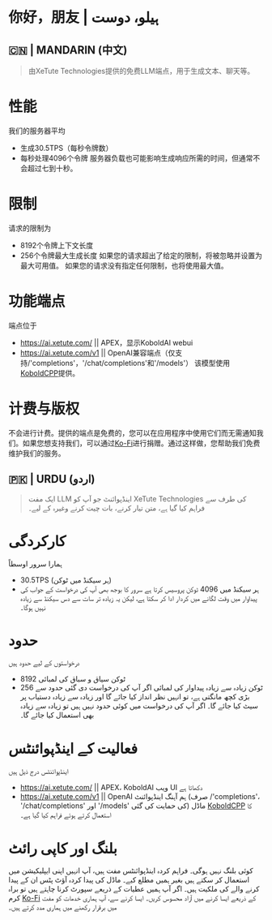 # 你好，朋友 | ہیلو، دوست

## 🇨🇳 | MANDARIN (中文)
> 由XeTute Technologies提供的免费LLM端点，用于生成文本、聊天等。

# 性能
我们的服务器平均
- 生成30.5TPS（每秒令牌数）
- 每秒处理4096个令牌
服务器负载也可能影响生成响应所需的时间，但通常不会超过七到十秒。

# 限制
请求的限制为
- 8192个令牌上下文长度
- 256个令牌最大生成长度
如果您的请求超出了给定的限制，将被忽略并设置为最大可用值。
如果您的请求没有指定任何限制，也将使用最大值。

# 功能端点
端点位于
- https://ai.xetute.com/ || APEX，显示KoboldAI webui
- https://ai.xetute.com/v1 || OpenAI兼容端点（仅支持/'completions'，'/chat/completions'和'/models'）
该模型使用[KoboldCPP](https://github.com/LostRuins/koboldcpp)提供。

# 计费与版权
不会进行计费。提供的端点是免费的，您可以在应用程序中使用它们而无需通知我们。如果您想支持我们，可以通过[Ko-Fi](https://ko-fi.com/XeTute)进行捐赠。通过这样做，您帮助我们免费维护我们的服务。

## 🇵🇰 | URDU (اردو)
> ایک مفت LLM اینڈپوائنٹ جو آپ کو XeTute Technologies کی طرف سے فراہم کیا گیا ہے، متن تیار کرنے، بات چیت کرنے وغیرہ کے لیے۔

# کارکردگی
ہمارا سرور اوسطاً
- 30.5TPS (ہر سیکنڈ میں ٹوکن)
- ہر سیکنڈ میں 4096 ٹوکن پروسیس کرتا ہے
سرور کا بوجھ بھی آپ کی درخواست کے جواب کی پیداوار میں وقت لگانے میں کردار ادا کر سکتا ہے، لیکن یہ زیادہ تر سات سے دس سیکنڈ سے زیادہ نہیں ہوگا۔

# حدود
درخواستوں کے لیے حدود ہیں
- 8192 ٹوکن سیاق و سباق کی لمبائی
- 256 ٹوکن زیادہ سے زیادہ پیداوار کی لمبائی
اگر آپ کی درخواست دی گئی حدود سے بڑی کچھ مانگتی ہے، تو انہیں نظر انداز کیا جائے گا اور زیادہ سے زیادہ دستیاب پر سیٹ کیا جائے گا۔
اگر آپ کی درخواست میں کوئی حدود نہیں ہیں تو زیادہ سے زیادہ بھی استعمال کیا جائے گا۔

# فعالیت کے اینڈپوائنٹس
اینڈپوائنٹس درج ذیل ہیں
- https://ai.xetute.com/ || APEX، KoboldAI ویب UI دکھاتا ہے
- https://ai.xetute.com/v1 || OpenAI ہم آہنگ اینڈپوائنٹ (صرف /'completions'، '/chat/completions' اور '/models' کی حمایت کی گئی)
ماڈل [KoboldCPP](https://github.com/LostRuins/koboldcpp) کا استعمال کرتے ہوئے فراہم کیا گیا ہے۔

# بلنگ اور کاپی رائٹ
کوئی بلنگ نہیں ہوگی۔ فراہم کردہ اینڈپوائنٹس مفت ہیں، آپ انہیں اپنی ایپلیکیشن میں استعمال کر سکتے ہیں بغیر ہمیں مطلع کیے۔ ماڈل کی پیدا کردہ آؤٹ پٹس ان کے پیدا کرنے والے کی ملکیت ہیں۔
اگر آپ ہمیں عطیات کے ذریعے سپورٹ کرنا چاہتے ہیں تو براہ کرم [Ko-Fi](https://ko-fi.com/XeTute) کے ذریعے ایسا کرنے میں آزاد محسوس کریں۔ ایسا کرنے سے، آپ ہماری خدمات کو مفت میں برقرار رکھنے میں ہماری مدد کرتے ہیں۔
